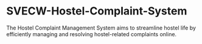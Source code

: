 # SVECW-Hostel-Complaint-System
The Hostel Complaint Management System aims to streamline hostel life by efficiently managing and resolving hostel-related complaints online.
